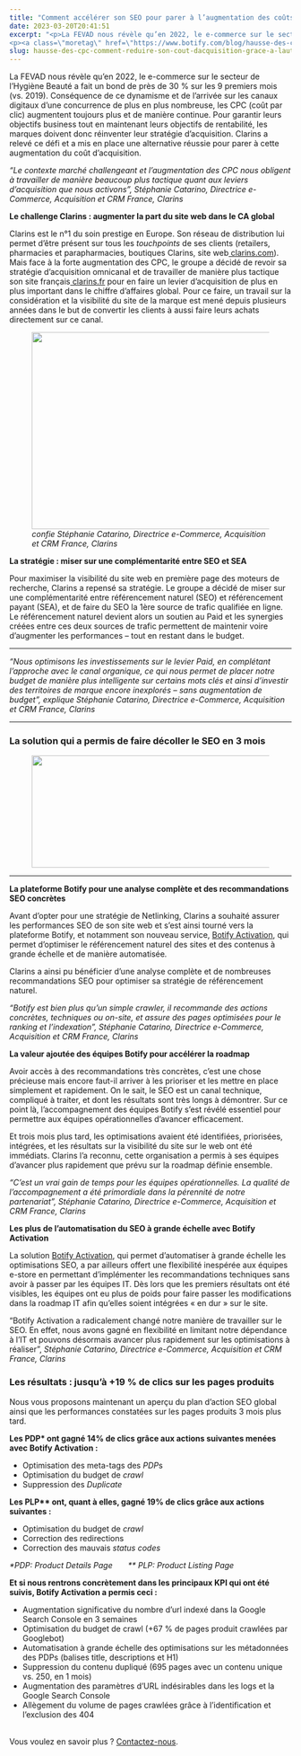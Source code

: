 ```yaml
---
title: "Comment accélérer son SEO pour parer à l’augmentation des coûts du CPC"
date: 2023-03-20T20:41:51
excerpt: "<p>La FEVAD nous révèle qu’en 2022, le e-commerce sur le secteur de l’Hygiène Beauté a fait un bond de près de 30 % sur les 9 premiers mois (vs. 2019). Conséquence de ce dynamisme et de l’arrivée sur les canaux digitaux d’une concurrence de plus en plus nombreuse, les CPC (coût par clic) augmentent toujours&hellip; </p>
<p><a class=\"moretag\" href=\"https://www.botify.com/blog/hausse-des-cpc-comment-reduire-son-cout-dacquisition-grace-a-lautomatisation-de-votre-seo\">Read the full article</a></p>"
slug: hausse-des-cpc-comment-reduire-son-cout-dacquisition-grace-a-lautomatisation-de-votre-seo
---
```



<p></p>



<p>La FEVAD nous révèle qu’en 2022, le e-commerce sur le secteur de l’Hygiène Beauté a fait un bond de près de 30 % sur les 9 premiers mois (vs. 2019). Conséquence de ce dynamisme et de l’arrivée sur les canaux digitaux d’une concurrence de plus en plus nombreuse, les CPC (coût par clic) augmentent toujours plus et de manière continue. Pour garantir leurs objectifs business tout en maintenant leurs objectifs de rentabilité, les marques doivent donc réinventer leur stratégie d’acquisition. Clarins a relevé ce défi et a mis en place une alternative réussie pour parer à cette augmentation du coût d’acquisition.&nbsp;</p>



<p><em>“Le contexte marché challengeant et l&#8217;augmentation des CPC nous obligent à travailler de manière beaucoup plus tactique quant aux leviers d’acquisition que nous activons”, Stéphanie Catarino, Directrice e-Commerce, Acquisition et CRM France, Clarins</em></p>



<p><strong>Le challenge Clarins : augmenter la part du site web dans le CA global</strong></p>



<p>Clarins est le n°1 du soin prestige en Europe. Son réseau de distribution lui permet d’être présent sur tous les <em>touchpoints</em> de ses clients (retailers, pharmacies et parapharmacies, boutiques Clarins, site web<a href="http://clarins.com"> clarins.com</a>). Mais face à la forte augmentation des CPC, le groupe a décidé de revoir sa stratégie d’acquisition omnicanal et de travailler de manière plus tactique son site français<a href="http://clarins.fr"> clarins.fr</a> pour en faire un levier d’acquisition de plus en plus important dans le chiffre d’affaires global. Pour ce faire, un travail sur la considération et la visibilité du site de la marque est mené depuis plusieurs années dans le but de convertir les clients à aussi faire leurs achats directement sur ce canal.</p>



<figure class="wp-block-image size-full"><img loading="lazy" decoding="async" width="501" height="351" src="https://www.botify.com/wp-content/uploads/2023/03/Image-1-FR-8-2.png" alt="" class="wp-image-5249" srcset="https://www.botify.com/wp-content/uploads/2023/03/Image-1-FR-8-2.png 501w, https://www.botify.com/wp-content/uploads/2023/03/Image-1-FR-8-2-300x210.png 300w" sizes="(max-width: 501px) 100vw, 501px" /><figcaption class="wp-element-caption"><em>confie Stéphanie Catarino, Directrice e-Commerce, Acquisition et CRM France, Clarins</em></figcaption></figure>



<p><strong>La stratégie : miser sur une complémentarité entre SEO et SEA</strong></p>



<p>Pour maximiser la visibilité du site web en première page des moteurs de recherche, Clarins a repensé sa stratégie. Le groupe a décidé de miser sur une complémentarité entre référencement naturel (SEO) et référencement payant (SEA), et de faire du SEO la 1ère source de trafic qualifiée en ligne. Le référencement naturel devient alors un soutien au Paid et les synergies créées entre ces deux sources de trafic permettent de maintenir voire d’augmenter les performances &#8211; tout en restant dans le budget.</p>



<hr class="wp-block-separator has-alpha-channel-opacity"/>



<p><em>“Nous optimisons les investissements sur le levier Paid, en complétant l’approche avec le canal organique, ce qui nous permet de placer notre budget de manière plus intelligente sur certains mots clés et ainsi d’investir des territoires de marque encore inexplorés &#8211; sans augmentation de budget”, explique </em><em>Stéphanie Catarino, Directrice e-Commerce, Acquisition et CRM France, Clarins</em></p>



<hr class="wp-block-separator has-alpha-channel-opacity"/>



<h3 class="wp-block-heading" id="h-la-solution-qui-a-permis-de-faire-d-coller-le-seo-en-3-mois"><strong>La solution qui a permis de faire décoller le SEO en 3 mois&nbsp;</strong></h3>



<figure class="wp-block-image size-large"><img loading="lazy" decoding="async" width="1024" height="200" src="https://www.botify.com/wp-content/uploads/2023/03/Image-2-FR-8-1-1024x200.png" alt="" class="wp-image-5247" srcset="https://www.botify.com/wp-content/uploads/2023/03/Image-2-FR-8-1-1024x200.png 1024w, https://www.botify.com/wp-content/uploads/2023/03/Image-2-FR-8-1-300x59.png 300w, https://www.botify.com/wp-content/uploads/2023/03/Image-2-FR-8-1-768x150.png 768w, https://www.botify.com/wp-content/uploads/2023/03/Image-2-FR-8-1-600x117.png 600w, https://www.botify.com/wp-content/uploads/2023/03/Image-2-FR-8-1-1040x203.png 1040w, https://www.botify.com/wp-content/uploads/2023/03/Image-2-FR-8-1.png 1225w" sizes="(max-width: 1024px) 100vw, 1024px" /></figure>



<hr class="wp-block-separator has-alpha-channel-opacity"/>



<p><strong>La plateforme Botify pour une analyse complète et des recommandations SEO concrètes</strong></p>



<p>Avant d’opter pour une stratégie de Netlinking, Clarins a souhaité assurer les performances SEO de son site web et s’est ainsi tourné vers la plateforme Botify, et notamment son nouveau service, <a href="https://www.botify.com/platform/botify-activation">Botify Activation</a>, qui permet d’optimiser le référencement naturel des sites et des contenus à grande échelle et de manière automatisée<em>.</em></p>



<p>Clarins a ainsi pu bénéficier d’une analyse complète et de nombreuses recommandations SEO pour optimiser sa stratégie de référencement naturel.&nbsp;</p>



<p><em>“Botify est bien plus qu’un simple crawler, il recommande des actions concrètes, techniques ou on-site, et assure des pages optimisées pour le ranking et l’indexation”, Stéphanie Catarino, Directrice e-Commerce, Acquisition et CRM France, Clarins</em></p>



<p><strong>La valeur ajoutée des équipes Botify pour accélérer la roadmap</strong></p>



<p>Avoir accès à des recommandations très concrètes, c’est une chose précieuse mais encore faut-il arriver à les prioriser et les mettre en place simplement et rapidement. On le sait, le SEO est un canal technique, compliqué à traiter, et dont les résultats sont très longs à démontrer. Sur ce point là, l&#8217;accompagnement des équipes Botify s’est révélé essentiel pour permettre aux équipes opérationnelles d’avancer efficacement.&nbsp;</p>



<p>Et trois mois plus tard, les optimisations avaient été identifiées, priorisées, intégrées, et les résultats sur la visibilité du site sur le web ont été immédiats. Clarins l’a reconnu, cette organisation a permis à ses équipes d’avancer plus rapidement que prévu sur la roadmap définie ensemble.&nbsp;</p>



<p><em>“C’est un vrai gain de temps pour les équipes opérationnelles. La qualité de l’accompagnement a été primordiale dans la pérennité de notre partenariat”, </em><em>Stéphanie Catarino, Directrice e-Commerce, Acquisition et CRM France, Clarins</em></p>



<p><strong>Les plus de l’automatisation du SEO à grande échelle avec Botify Activation</strong></p>



<p>La solution <a href="https://www.botify.com/platform/botify-activation">Botify Activation</a>, qui permet d’automatiser à grande échelle les optimisations SEO, a par ailleurs offert une flexibilité inespérée aux équipes e-store en permettant d’implémenter les recommandations techniques sans avoir à passer par les équipes IT. Dès lors que les premiers résultats ont été visibles, les équipes ont eu plus de poids pour faire passer les modifications dans la roadmap IT afin qu’elles soient intégrées « en dur » sur le site.</p>



<p>“Botify Activation a radicalement changé notre manière de travailler sur le SEO. En effet, nous avons gagné en flexibilité en limitant notre dépendance à l’IT et pouvons désormais avancer plus rapidement sur les optimisations à réaliser”, <em>Stéphanie Catarino, Directrice e-Commerce, Acquisition et CRM France, Clarins</em></p>



<h3 class="wp-block-heading" id="h-les-r-sultats-jusqu-19-de-clics-sur-les-pages-produits"><strong>Les résultats : jusqu’à +19 % de clics sur les pages produits</strong></h3>



<p>Nous vous proposons maintenant un aperçu du plan d’action SEO global ainsi que les performances constatées sur les pages produits 3 mois plus tard.</p>



<p><strong>Les PDP* ont gagné 14% de clics grâce aux actions suivantes menées avec Botify Activation :</strong></p>



<ul>
<li>Optimisation des meta-tags des <em>PDP</em>s</li>



<li>Optimisation du budget de <em>crawl</em></li>



<li>Suppression des <em>Duplicate</em></li>
</ul>



<p><strong>Les PLP** ont, quant à elles, gagné 19% de clics grâce aux actions suivantes :&nbsp;</strong></p>



<ul>
<li>Optimisation du budget de <em>crawl</em></li>



<li>Correction des redirections</li>



<li>Correction des mauvais <em>status codes</em></li>
</ul>



<p><em>*PDP: Product Details Page &nbsp; &nbsp; &nbsp; ** PLP: Product Listing Page</em></p>



<p><strong>Et si nous rentrons concrètement dans les principaux KPI qui ont été suivis, Botify Activation a permis ceci :</strong></p>



<ul>
<li>Augmentation significative du nombre d’url indexé dans la Google Search Console en 3 semaines</li>



<li>Optimisation du budget de crawl (+67 % de pages produit crawlées par Googlebot)</li>



<li>Automatisation à grande échelle des optimisations sur les métadonnées des PDPs (balises title, descriptions et H1)</li>



<li>Suppression du contenu dupliqué (695 pages avec un contenu unique vs. 250, en 1 mois)</li>



<li>Augmentation des paramètres d’URL indésirables dans les logs et la Google Search Console</li>



<li>Allègement du volume de pages crawlées grâce à l’identification et l’exclusion des 404</li>
</ul>



<p><br>Vous voulez en savoir plus ? <a href="https://www.botify.com/request-a-demo">Contactez-nous</a>.</p>
